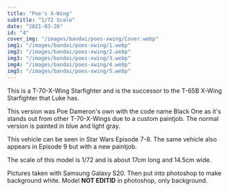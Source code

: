 ```yaml
---
title: "Poe's X-Wing"
subtitle: "1/72 Scale"
date: "2021-03-26"
id: "4"
cover_img: "/images/bandai/poes-xwing/Cover.webp"
img1: "/images/bandai/poes-xwing/1.webp"
img2: "/images/bandai/poes-xwing/2.webp"
img3: "/images/bandai/poes-xwing/3.webp"
img4: "/images/bandai/poes-xwing/4.webp"
img5: "/images/bandai/poes-xwing/5.webp"
---
```


This is a T-70-X-Wing Starfighter and is the successor to the T-65B X-Wing Starfighter that Luke has.

This version was Poe Dameron's own with the code name Black One as it's stands out from other T-70-X-Wings due to a custom paintjob. The normal version is painted in blue and light gray.

This vehicle can be seen in Star Wars Episode 7-8. The same vehicle also appears in Episode 9 but with a new paintjob.

The scale of this model is 1/72 and is about 17cm long and 14.5cm wide.

Pictures taken with Samsung Galaxy S20. Then put into photoshop to make background white. Model **NOT EDITID** in photoshop, only background.